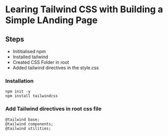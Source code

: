 
# Learing Tailwind CSS with Building a Simple LAnding Page

## Steps 

- Inititialised npm
- Installed tailwind
- Created CSS Folder in root 
- Added tailwind directives in the style.css

### Installation

    npm init -y
    npm install tailwindcss

### Add Tailwind directives in root css file 

    @tailwind base;
    @tailwind components;
    @tailwind utilities;

